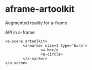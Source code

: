 # aframe-artoolkit
Augmented reality for a-frame

API in a-frame

```
<a-scene artoolkit>
        <a-marker size=1 type='hiro'>
                <a-box/>
                <a-circle>
        </a-marker>
</a-scene>
```